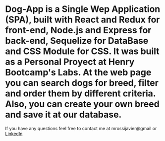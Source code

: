 # Dog-App is a Single Wep Application (SPA), built with React and Redux for front-end, Node.js and Express for back-end, Sequelize for DataBase and CSS Module for CSS. It was built as a Personal Proyect at Henry Bootcamp's Labs. At the web page you can search dogs for breed, filter and order them by different criteria. Also, you can create your own breed and save it at our database.
If you have any questions feel free to contact me at mrossijavier@gmail or <a href='https://www.linkedin.com/in/javier-rossi-fullstack-react/'>LinkedIn</a>